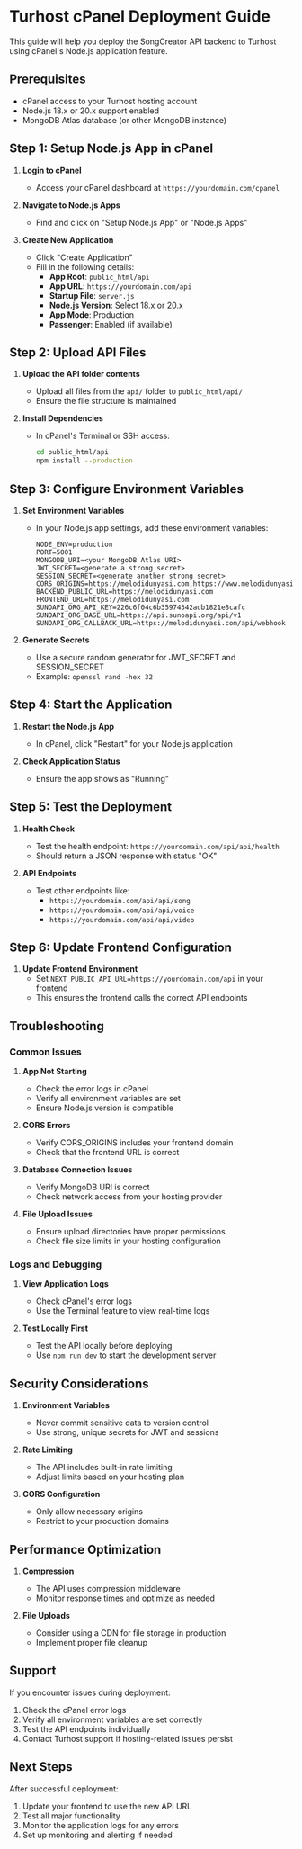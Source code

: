 # Turhost cPanel Deployment Guide

This guide will help you deploy the SongCreator API backend to Turhost using cPanel's Node.js application feature.

## Prerequisites

- cPanel access to your Turhost hosting account
- Node.js 18.x or 20.x support enabled
- MongoDB Atlas database (or other MongoDB instance)

## Step 1: Setup Node.js App in cPanel

1. **Login to cPanel**
   - Access your cPanel dashboard at `https://yourdomain.com/cpanel`

2. **Navigate to Node.js Apps**
   - Find and click on "Setup Node.js App" or "Node.js Apps"

3. **Create New Application**
   - Click "Create Application"
   - Fill in the following details:
     - **App Root**: `public_html/api`
     - **App URL**: `https://yourdomain.com/api`
     - **Startup File**: `server.js`
     - **Node.js Version**: Select 18.x or 20.x
     - **App Mode**: Production
     - **Passenger**: Enabled (if available)

## Step 2: Upload API Files

1. **Upload the API folder contents**
   - Upload all files from the `api/` folder to `public_html/api/`
   - Ensure the file structure is maintained

2. **Install Dependencies**
   - In cPanel's Terminal or SSH access:
     ```bash
     cd public_html/api
     npm install --production
     ```

## Step 3: Configure Environment Variables

1. **Set Environment Variables**
   - In your Node.js app settings, add these environment variables:
     ```
     NODE_ENV=production
     PORT=5001
     MONGODB_URI=<your MongoDB Atlas URI>
     JWT_SECRET=<generate a strong secret>
     SESSION_SECRET=<generate another strong secret>
     CORS_ORIGINS=https://melodidunyasi.com,https://www.melodidunyasi.com
     BACKEND_PUBLIC_URL=https://melodidunyasi.com
     FRONTEND_URL=https://melodidunyasi.com
     SUNOAPI_ORG_API_KEY=226c6f04c6b35974342adb1821e8cafc
     SUNOAPI_ORG_BASE_URL=https://api.sunoapi.org/api/v1
     SUNOAPI_ORG_CALLBACK_URL=https://melodidunyasi.com/api/webhook
     ```

2. **Generate Secrets**
   - Use a secure random generator for JWT_SECRET and SESSION_SECRET
   - Example: `openssl rand -hex 32`

## Step 4: Start the Application

1. **Restart the Node.js App**
   - In cPanel, click "Restart" for your Node.js application

2. **Check Application Status**
   - Ensure the app shows as "Running"

## Step 5: Test the Deployment

1. **Health Check**
   - Test the health endpoint: `https://yourdomain.com/api/api/health`
   - Should return a JSON response with status "OK"

2. **API Endpoints**
   - Test other endpoints like:
     - `https://yourdomain.com/api/api/song`
     - `https://yourdomain.com/api/api/voice`
     - `https://yourdomain.com/api/api/video`

## Step 6: Update Frontend Configuration

1. **Update Frontend Environment**
   - Set `NEXT_PUBLIC_API_URL=https://yourdomain.com/api` in your frontend
   - This ensures the frontend calls the correct API endpoints

## Troubleshooting

### Common Issues

1. **App Not Starting**
   - Check the error logs in cPanel
   - Verify all environment variables are set
   - Ensure Node.js version is compatible

2. **CORS Errors**
   - Verify CORS_ORIGINS includes your frontend domain
   - Check that the frontend URL is correct

3. **Database Connection Issues**
   - Verify MongoDB URI is correct
   - Check network access from your hosting provider

4. **File Upload Issues**
   - Ensure upload directories have proper permissions
   - Check file size limits in your hosting configuration

### Logs and Debugging

1. **View Application Logs**
   - Check cPanel's error logs
   - Use the Terminal feature to view real-time logs

2. **Test Locally First**
   - Test the API locally before deploying
   - Use `npm run dev` to start the development server

## Security Considerations

1. **Environment Variables**
   - Never commit sensitive data to version control
   - Use strong, unique secrets for JWT and sessions

2. **Rate Limiting**
   - The API includes built-in rate limiting
   - Adjust limits based on your hosting plan

3. **CORS Configuration**
   - Only allow necessary origins
   - Restrict to your production domains

## Performance Optimization

1. **Compression**
   - The API uses compression middleware
   - Monitor response times and optimize as needed

2. **File Uploads**
   - Consider using a CDN for file storage in production
   - Implement proper file cleanup

## Support

If you encounter issues during deployment:

1. Check the cPanel error logs
2. Verify all environment variables are set correctly
3. Test the API endpoints individually
4. Contact Turhost support if hosting-related issues persist

## Next Steps

After successful deployment:

1. Update your frontend to use the new API URL
2. Test all major functionality
3. Monitor the application logs for any errors
4. Set up monitoring and alerting if needed
